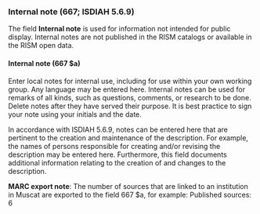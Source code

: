 ### Internal note (667; ISDIAH 5.6.9)

The field **Internal note** is used for information not intended for public display. Internal notes are not published in the RISM catalogs or available in the RISM open data.


#### Internal note (667 $a)

Enter local notes for internal use, including for use within your own working group. Any language may be entered here. Internal notes can be used for remarks of all kinds, such as questions, comments, or research to be done. Delete notes after they have served their purpose. It is best practice to sign your
note using your initials and the date.  

In accordance with ISDIAH 5.6.9, notes can be entered here that are pertinent to the creation and maintenance of the description. For example, the names of persons responsible
for creating and/or revising the description may be entered here. Furthermore, this field documents additional information relating to the creation of and changes to the description.  

**MARC export note**: The number of sources that are linked to an institution in Muscat are exported to the field 667 $a, for example: Published sources: 6
